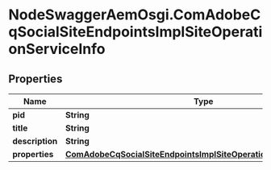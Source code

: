 # NodeSwaggerAemOsgi.ComAdobeCqSocialSiteEndpointsImplSiteOperationServiceInfo

## Properties

Name | Type | Description | Notes
------------ | ------------- | ------------- | -------------
**pid** | **String** |  | [optional] 
**title** | **String** |  | [optional] 
**description** | **String** |  | [optional] 
**properties** | [**ComAdobeCqSocialSiteEndpointsImplSiteOperationServiceProperties**](ComAdobeCqSocialSiteEndpointsImplSiteOperationServiceProperties.md) |  | [optional] 



